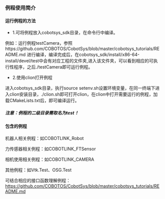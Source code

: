 ### 例程使用简介

#### 运行例程的方法
- 1.可将例程放入cobotsys_sdk目录，在命令行中编译。

例如：运行例程testCamera，参照https://github.com/COBOTOS/CobotSys/blob/master/cobotsys_tutorials/README.md 进行编译，编译完成后，在cobotsys_sdk/install/x86-64-install/devel/test中会有对应工程的文件夹,进入该文件夹，可以看到相应的可执行性程序，之后./testCamera即可运行例程。

- 2.使用clion打开例程

进入cobotsys_sdk目录，执行source setenv.sh设置环境变量，在同一终端下进入clion安装目录，./clion.sh即可打开clion，在clion中打开需要运行的例程，加载CMakeLists.txt后，即可编译运行。

##### 注意：例程的二级目录需取名为test！

#### 包含的例程
机器人相关例程：如COBOTLINK_Robot

力传感器相关例程：如COBOTLINK_FTSensor

相机使用相关例程：如COBOTLINK_CAMERA

其他例程：如Vtk.Test、OSG.Test

可结合相应的接口函数理解例程：https://github.com/COBOTOS/CobotSys/blob/master/cobotsys_tutorials/README.md
